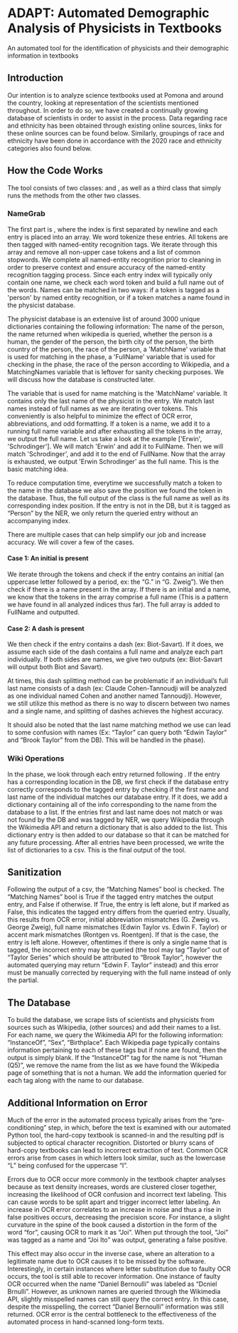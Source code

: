 # ADAPT: Automated Demographic Analysis of Physicists in Textbooks
An automated tool for the identification of physicists and their demographic information in textbooks

## Introduction

Our intention is to analyze science textbooks used at Pomona and around the country, looking at representation of the scientists mentioned throughout. In order to do so, we have created a continually growing database of scientists in order to assist in the process. Data regarding race and ethnicity has been obtained through existing online sources, links for these online sources can be found below. Similarly, groupings of race and ethnicity have been done in accordance with the 2020 race and ethnicity categories also found below.

## How the Code Works

The tool consists of two classes: <NameGrab> and <WikiOperations>, as well as a third class <MainName> that simply runs the methods from the other two classes.

### NameGrab
 
The first part is <NameGrab>, where the index is first separated by newline and each entry is placed into an array. We word tokenize these entries. All tokens are then tagged with named-entity recognition tags. We iterate through this array and remove all non-upper case tokens and a list of common stopwords. We complete all named-entity recognition prior to cleaning in order to preserve context and ensure accuracy of the named-entity recognition tagging process.
Since each entry index will typically only contain one name, we check each word token and build a full name out of the words. Names can be matched in two ways: if a token is tagged as a 'person' by named entity recognition, or if a token matches a name found in the physicist database.

 The physicist database is an extensive list of around 3000 unique dictionaries containing the following information: The name of the person, the name returned when wikipedia is queried, whether the person is a human, the gender of the person, the birth city of the person, the birth country of the person, the race of the person, a 'MatchName' variable that is used for matching in the <NameGrab> phase, a 'FullName' variable that is used for checking in the <WikiOperations> phase, the race of the person according to Wikipedia, and a MatchingNames variable that is leftover for sanity checking purposes. We will discuss how the database is constructed later.

 The variable that is used for name matching is the 'MatchName' variable. It contains only the last name of the physicist in the entry. We match last names instead of full names as we are iterating over tokens. This conveniently is also helpful to minimize the effect of OCR error, abbreviations, and odd formatting.
If a token is a name, we add it to a running full name variable and after exhausting all the tokens in the array, we output the full name. Let us take a look at the example ['Erwin', 'Schrodinger']. We will match 'Erwin' and add it to FullName. Then we will match 'Schrodinger', and add it to the end of FullName. Now that the array is exhausted, we output 'Erwin Schrodinger' as the full name. This is the basic matching idea.
 
To reduce computation time, everytime we successfully match a token to the name in the database we also save the position we found the token in the database. Thus, the full output of the <NameGrab> class is the full name as well as its corresponding index position. If the entry is not in the DB, but it is tagged as “Person” by the NER, we only return the queried entry without an accompanying index.
 
There are multiple cases that can help simplify our job and increase accuracy. We will cover a few of the cases.
 
#### Case 1: An initial is present
 
We iterate through the tokens and check if the entry contains an initial (an uppercase letter followed by a period, ex: the “G.” in “G. Zweig”). We then check if there is a name present in the array. If there is an initial and a name, we know that the tokens in the array comprise a full name (This is a pattern we have found in all analyzed indices thus far). The full array is added to FullName and outputted.
 
#### Case 2: A dash is present
 
We then check if the entry contains a dash (ex: Biot-Savart). If it does, we assume each side of the dash contains a full name and analyze each part individually. If both sides are names, we give two outputs (ex: Biot-Savart will output both Biot and Savart).
 
At times, this dash splitting method can be problematic if an individual’s full last name consists of a dash (ex: Claude Cohen-Tannoudji will be analyzed as one individual named Cohen and another named Tannoudji). However, we still utilize this method as there is no way to discern between two names and a single name, and splitting of dashes achieves the highest accuracy.
 
It should also be noted that the last name matching method we use can lead to some confusion with names (Ex: “Taylor” can query both “Edwin Taylor” and “Brook Taylor” from the DB). This will be handled in the <WikiOperations> phase).
 
### Wiki Operations
 
In the <WikiOperations> phase, we look through each entry returned following <WikiOperations>. If the entry has a corresponding location in the DB, we first check if the database entry correctly corresponds to the tagged entry by checking if the first name and last name of the individual matches our database entry. If it does, we add a dictionary containing all of the info corresponding to the name from the database to a list. If the entries first and last name does not match or was not found by the DB and was tagged by NER, we query Wikipedia through the Wikimedia API and return a dictionary that is also added to the list. This dictionary entry is then added to our database so that it can be matched for any future processing. After all entries have been processed, we write the list of dictionaries to a csv. This is the final output of the tool.
 
## Sanitization
 
Following the output of a csv, the “Matching Names” bool is checked. The “Matching Names” bool is True if the tagged entry matches the output entry, and False if otherwise. If True, the entry is left alone, but if marked as False, this indicates the tagged entry differs from the queried entry. Usually, this results from OCR error, initial abbreviation mismatches (G. Zweig vs. George Zweig), full name mismatches (Edwin Taylor vs. Edwin F. Taylor) or accent mark mismatches (Rontgen vs. Roentgen). If that is the case, the entry is left alone. However, oftentimes if there is only a single name that is tagged, the incorrect entry may be queried (the tool may tag “Taylor” out of “Taylor Series” which should be attributed to “Brook Taylor”, however the automated querying may return “Edwin F. Taylor” instead) and this error must be manually corrected by requerying with the full name instead of only the partial.
 
## The Database
 
To build the database, we scrape lists of scientists and physicists from sources such as Wikipedia, (other sources) and add their names to a list. For each name, we query the Wikimedia API for the following information: “InstanceOf”, “Sex”, “Birthplace”. Each Wikipedia page typically contains information pertaining to each of these tags but if none are found, then the output is simply blank. If the “InstanceOf” tag for the name is not “Human (Q5)”, we remove the name from the list as we have found the Wikipedia page of something that is not a human. We add the information queried for each tag along with the name to our database.
 
## Additional Information on Error
 
Much of the error in the automated process typically arises from the “pre-conditioning” step, in which, before the text is examined with our automated Python tool, the hard-copy textbook is scanned-in and the resulting pdf is subjected to optical character recognition. Distorted or blurry scans of hard-copy textbooks can lead to incorrect extraction of text. Common OCR errors arise from cases in which letters look similar, such as the lowercase “L” being confused for the uppercase “I”. 
 
 Errors due to OCR occur more commonly in the textbook chapter analyses because as text density increases, words are clustered closer together, increasing the likelihood of OCR confusion and incorrect text labeling. This can cause words to be split apart and trigger incorrect letter labeling. An increase in OCR error correlates to an increase in noise and thus a rise in false positives occurs, decreasing the precision score. For instance, a slight curvature in the spine of the book caused a distortion in the form of the word “for”, causing OCR to mark it as “Joi”. When put through the tool, “Joi” was tagged as a name and “Joi Ito” was output, generating a false positive. 
 
 This effect may also occur in the inverse case, where an alteration to a legitimate name due to OCR causes it to be missed by the software. Interestingly, in certain instances where letter substitution due to faulty OCR occurs, the tool is still able to recover information. One instance of faulty OCR occurred when the name “Daniel Bernoulli” was labeled as “Dcniel Brnulli”. However, as unknown names are queried through the Wikimedia API, slightly misspelled names can still query the correct entry. In this case, despite the misspelling, the correct “Daniel Bernoulli” information was still returned. OCR error is the central bottleneck to the effectiveness of the automated process in hand-scanned long-form texts.

